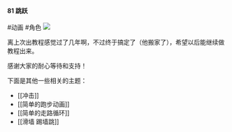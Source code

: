 #### 81 跳跃
#动画 #角色 
![](assets/tutorials/t81/跳跃.gif)

  离上次出教程感觉过了几年啊，不过终于搞定了（他搬家了），希望以后能继续做教程出来。

  感谢大家的耐心等待和支持！

  下面是其他一些相关的主题：
 - [[冲击]]
 - [[简单的跑步动画]]
 - [[简单的走路循环]]
 - [[滑墙 踢墙跳]]